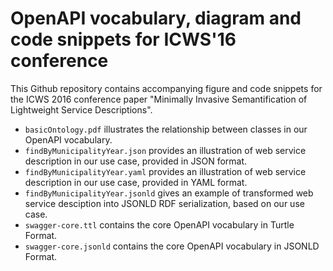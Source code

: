 # OpenAPI vocabulary, diagram and code snippets for ICWS'16 conference

This Github repository contains accompanying figure and code snippets for the ICWS 2016 conference paper "Minimally Invasive Semantification of Lightweight Service Descriptions".

* `basicOntology.pdf` 	illustrates the relationship between classes in our OpenAPI vocabulary.
* `findByMunicipalityYear.json` 	provides an illustration of web service description in our use case, provided in JSON format.
*  `findByMunicipalityYear.yaml`	provides an illustration of web service description in our use case, provided in YAML format.
* `findByMunicipalityYear.jsonld` 	gives an example of transformed web service desciption into JSONLD RDF serialization, based on our use case.
* `swagger-core.ttl` contains the core OpenAPI vocabulary in Turtle Format.
* `swagger-core.jsonld` contains the core OpenAPI vocabulary in JSONLD Format.
